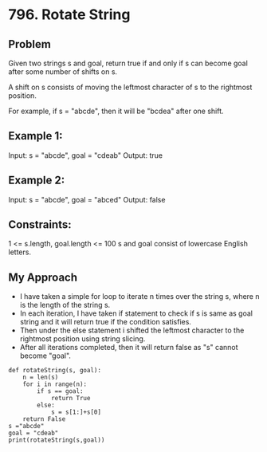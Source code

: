 # 796. Rotate String

## Problem
Given two strings s and goal, return true if and only if s can become goal after some number of shifts on s.

A shift on s consists of moving the leftmost character of s to the rightmost position.

For example, if s = "abcde", then it will be "bcdea" after one shift.

## Example 1:
Input: s = "abcde", goal = "cdeab"
Output: true
## Example 2:

Input: s = "abcde", goal = "abced"
Output: false

## Constraints:

1 <= s.length, goal.length <= 100
s and goal consist of lowercase English letters.

## My Approach

- I have taken a simple for loop to iterate n times over the string s, where n is the length of the string s.
- In each iteration, I have taken if statement to check if s is same as goal string and it will return true if the condition satisfies.
- Then under the else statement i shifted the leftmost character to the rightmost position using string slicing.
- After all iterations completed, then it will return false as "s" cannot become "goal".

```Python3
def rotateString(s, goal):
    n = len(s)
    for i in range(n):
        if s == goal:
            return True
        else:
            s = s[1:]+s[0]
    return False
s ="abcde"
goal = "cdeab"
print(rotateString(s,goal))
```

